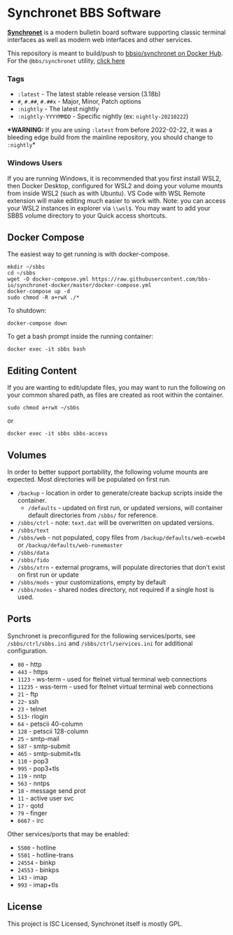 # Synchronet BBS Software

**[Synchronet](http://wiki.synchro.net/)** is a modern bulletin board software supporting classic terminal interfaces as well as modern web interfaces and other services.

This repository is meant to build/push to [bbsio/synchronet on Docker Hub](https://hub.docker.com/repository/docker/bbsio/synchronet).
For the `@bbs/synchronet` utility, [click here](https://github.com/bbs-io/synchronet-docker-util)

### Tags

- `:latest` - The latest stable release version (3.18b)
- `#`, `#.##`, `#.##x` - Major, Minor, Patch options
- `:nightly` - The latest nightly
- `:nightly-YYYYMMDD` - Specific nightly (ex: `nightly-20210222`)

**\*WARNING:** If you are using `:latest` from before 2022-02-22, it was a bleeding edge build from the mainline repository, you should change to `:nightly`\*

### Windows Users

If you are running Windows, it is recommended that you first install WSL2, then Docker Desktop, configured for WSL2 and doing your volume mounts from inside WSL2 (such as with Ubuntu). VS Code with WSL Remote extension will make editing much easier to work with. Note: you can access your WSL2 instances in explorer via `\\wsl$`. You may want to add your SBBS volume directory to your Quick access shortcuts.

## Docker Compose

The easiest way to get running is with docker-compose.

    mkdir ~/sbbs
    cd ~/sbbs
    wget -O docker-compose.yml https://raw.githubusercontent.com/bbs-io/synchronet-docker/master/docker-compose.yml
    docker-compose up -d
    sudo chmod -R a+rwX ./*

To shutdown:

    docker-compose down

To get a bash prompt inside the running container:

    docker exec -it sbbs bash

## Editing Content

If you are wanting to edit/update files, you may want to run the following on your common shared path, as files are created as root within the container.

```
sudo chmod a+rwX ~/sbbs
```

or

```
docker exec -it sbbs sbbs-access
```

## Volumes

In order to better support portability, the following volume mounts are expected. Most directories will be populated on first run.

- `/backup` - location in order to generate/create backup scripts inside the container.
  - `/defaults` - updated on first run, or updated versions, will container default directories from `/sbbs/` for reference.
- `/sbbs/ctrl` - note: `text.dat` will be overwritten on updated versions.
- `/sbbs/text`
- `/sbbs/web` - not populated, copy files from `/backup/defaults/web-ecweb4` or `/backup/defaults/web-runemaster`
- `/sbbs/data`
- `/sbbs/fido`
- `/sbbs/xtrn` - external programs, will populate directories that don't exist on first run or update
- `/sbbs/mods` - your customizations, empty by default
- `/sbbs/nodes` - shared nodes directory, not required if a single host is used.

## Ports

Synchronet is preconfigured for the following services/ports, see `/sbbs/ctrl/sbbs.ini` and `/sbbs/ctrl/services.ini` for additional configuration.

- `80` - http
- `443` - https
- `1123` - ws-term - used for ftelnet virtual terminal web connections
- `11235` - wss-term - used for ftelnet virtual terminal web connections
- `21` - ftp
- `22`- ssh
- `23` - telnet
- `513`- rlogin
- `64` - petscii 40-column
- `128` - petscii 128-column
- `25` - smtp-mail
- `587` - smtp-submit
- `465` - smtp-submit+tls
- `110` - pop3
- `995` - pop3+tls
- `119` - nntp
- `563` - nntps
- `18` - message send prot
- `11` - active user svc
- `17` - qotd
- `79` - finger
- `6667` - irc

Other services/ports that may be enabled:

- `5500` - hotline
- `5501` - hotline-trans
- `24554` - binkp
- `24553` - binkps
- `143` - imap
- `993` - imap+tls

## License

This project is ISC Licensed, Synchronet itself is mostly GPL.

<!-- Update: 2021-06-27 - restart automated builds -->
